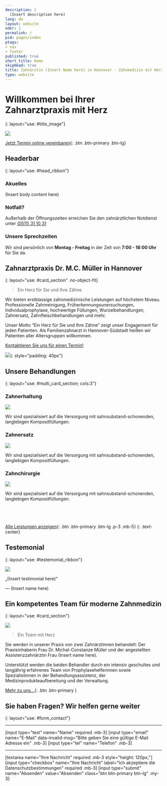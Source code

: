 ```yaml
---
description: |
  (Insert description here)
lang: de
layout: website
oder: 1
permalink: /
pid: pages/index
ptags:
- nav
- footer
published: true
short_title: Home
skipHead: true
title: Zahnärztin (Insert Name here) in Hannover - Zahnmedizin mit Herz
type: website
---
```





# Willkommen bei Ihrer <br>Zahnarztpraxis mit Herz
{: layout="use: #title_image"}

![](cdn:///mueller-k25/v/14/1920x1280_1200x800_992x661_768x512_480x320_256x256/happy-woman-showing-hand-heart-gesture.avif_jpeg)

[Jetzt Termin online vereinbaren](/kontakt){: .btn .btn-primary .btn-lg}


## Headerbar
{: layout="use: #head_ribbon"}

### Akuelles

(Insert body content here)


### Notfall?

Außerhalb der Öffnungszeiten erreichen Sie den zahnärztlichen Notdienst unter [(0511) 31 10 31](tel:+490511311031)


### Unsere Sprechzeiten

Wir sind persönlich von **Montag - Freitag** in der Zeit von **7:00 - 18:00 Uhr** für Sie da.


## Zahnarztpraxis Dr. M.C. Müller in Hannover
{: layout="use: #card_section" .no-object-fit}

> Ein Herz für Sie und Ihre Zähne

Wir bieten erstklassige zahnmedizinische Leistungen auf höchstem Niveau. Professionelle Zahnreinigung, Früherkennungsunersuchungen,
Individualprophylaxe, hochwertige Füllungen, Wurzelbehandlungen, Zahnersatz, Zahnfleischbehandlungen und mehr.

Unser Motto “Ein Herz für Sie und Ihre Zähne” zeigt unser Engagement für jeden Patienten. Als Familienzahnarzt in Hannover-Südstadt heißen wir Patienten aller Altersgruppen willkommen.

[Kontaktieren Sie uns für einen Termin!](/kontakt)


![](cdn:///mueller-k25/v/13/480x461_256x256/image.avif_png){: style="padding: 40px"}


## Unsere Behandlungen
{: layout="use: #multi_card_section; cols:3"}

### Zahnerhaltung

![](cdn:///leu-stock/v/60/1920x1358_1200x849_992x702_768x543_480x339_256x256/female-dentist-and-patient-using-x-ray-machine-2022-03-13-03-47-25-utc.avif_jpeg)

Wir sind spezialisiert auf die Versorgung mit sahnsubstand-schonenden, langlebigen Kompositfüllungen.


### Zahnersatz

![](cdn:///leu-stock/v/61/1920x1280_1200x800_992x661_768x512_480x320_256x256/smiling-dentist-explaining-tooth-implantation-2021-09-24-03-53-51-utc.avif_jpeg)

Wir sind spezialisiert auf die Versorgung mit sahnsubstand-schonenden, langlebigen Kompositfüllungen.

### Zahnchirurgie

![](cdn:///leu-stock/v/12/1920x1280_1200x800_992x661_768x512_480x320_256x256/AdobeStock_264395936.avif_jpeg)

Wir sind spezialisiert auf die Versorgung mit sahnsubstand-schonenden, langlebigen Kompositfüllungen.


## &nbsp;

[Alle Leistungen anzeigen](/leistungen){: .btn .btn-primary .btn-lg .p-3 .mb-5}
{: .text-center}


## Testemonial
{: layout="use: #testemonial_ribbon"}

![](cdn:///mueller-k25/v/14/1920x1280_1200x800_992x661_768x512_480x320_256x256/happy-woman-showing-hand-heart-gesture.avif_jpeg)

„(Insert testimonial here)“ 

 — (Insert name here)


## Ein kompetentes Team für moderne Zahnmedizin
{: layout="use: #card_section"}

![](cdn:///leu-stock/v/64/1920x1280_1200x800_992x661_768x512_480x320_256x256/AdobeStock_495434983.avif_jpeg)

> Ein Team mit Herz

Sie werden in unserer Praxis von zwei Zahnärztinnen behandelt: Der Praxisinhaberin Frau Dr. Michal-Constanze Müller und 
der angestellten Assistenzzahnärztin Frau (Insert name here). 

Unterstützt werden die beiden Behandler durch ein intensiv geschultes und langjährig erfahrenes Team von 
Prophylaxehelferinnen sowie Spezialistinnen in der Behandlungsassistenz, der Medizinprodukteaufbereitung und der Verwaltung.

[Mehr zu uns...](/ueber-uns){: .btn .btn-primary }


## Sie haben Fragen? Wir helfen gerne weiter
{: layout="use: #form_contact"}


---

[input type="text"  name="Name" required .mb-3]
[input type="email" name="E-Mail" data-invalid-msg="Bitte geben Sie eine gültige E-Mail Adresse ein" .mb-3]
[input type="tel" name="Telefon" .mb-3]

---

[textarea name="Ihre Nachricht" required .mb-3 style="height: 120px;"]
[input type="checkbox" name="Ihre Nachricht" label="Ich akzeptiere die Datenschutzbestimmungen" required .mb-3]
[input type="submit" name="Absenden" value="Absenden" class="btn btn-primary btn-lg" .my-3]
